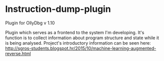 # Instruction-dump-plugin
Plugin for OllyDbg v 1.10

Plugin which serves as a frontend to the system I'm developing. It's function is to collect information about program structure and state while it is being analysed.
Project's introductory information can be seen here: http://sgros-students.blogspot.hr/2015/10/machine-learning-augmented-reverse.html

